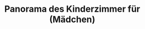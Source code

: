 ---
layout: panorama
parent: '/projects/private/dolinata-na-loara'
image: 'http://hub.acherno.com/svn/dolinata-na-loara/Site/Panorami/Mimi_Atanasova_Panorama_Detska_Momiche.jpg'
title: 'Panorama des Kinderzimmer für (Mädchen)'
sitemap: false
---